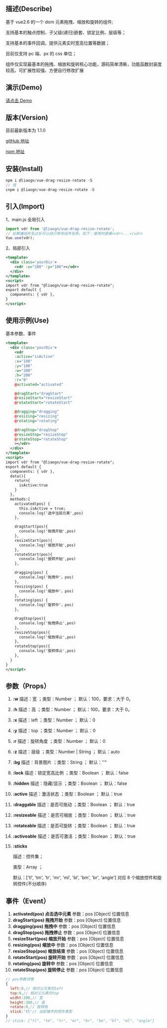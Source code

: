 ## 描述(Describe)

基于 vue2.6 的一个 dom 元素拖拽、缩放和旋转的组件;

支持基本的触点控制、子父级(递归)嵌套、锁定比例、层级等；

支持基本的事件回调，提供元素实时宽高位置等数据；

目前仅支持 pc 端、px 的 css 单位；

组件仅实现最基本的拖拽、缩放和旋转核心功能，源码简单清晰，功能函数封装度较高，可扩展性较强、方便自行修改扩展

## 演示(Demo)

[请点击 Demo](https://liaogn.github.io/vue-drag-resize-rotate/dist/index.html)

## 版本(Version)

目前最新版本为 1.1.0

[gitHub 地址](https://github.com/liaogn/vue-drag-resize-rotate)

[npm 地址](https://www.npmjs.com/package/@liaogn/vue-drag-resize-rotate)

## 安装(Install)

```javascript
npm i @liaogn/vue-drag-resize-rotate -S
// 或
cnpm i @liaogn/vue-drag-resize-rotate -S
```

## 引入(Import)

1、main.js 全局引入

```javascript
import vdr from '@liaogn/vue-drag-resize-rotate';
// 如果嫌组件名过长可以自行修改组件名称。如下：使用时直接<vdr>...</vdr>
Vue.use(vdr);
```

2、局部引入

```xml
<template>
  <div class='yourDiv'>
    <vdr :x="100" :y="100"></vdr>
  </div>
</template>
<script>
import vdr from "@liaogn/vue-drag-resize-rotate";
export default {
  components: { vdr },
}
</script>
```

## 使用示例(Use)

基本参数、事件

```xml
<template>
  <div class='yourDiv'>
    <vdr
    :active="isActive"
    :x="100"
    :y="100"
    :w="200"
    :h="200"
    :r="0"
    @activated="activated"

    @dragStart="dragStart"
    @resizeStart="resizeStart"
    @rotateStart="rotateStart"

    @dragging="dragging"
    @resizing="resizing"
    @rotating="rotating"

    @dragStop="dragStop"
    @resizeStop="resizeStop"
    @rotateStop="rotateStop"
    ></vdr>
  </div>
</template>
<script>
import vdr from "@liaogn/vue-drag-resize-rotate";
export default {
  components: { vdr },
  data(){
    return{
      isActive:true
    }
  },
  methods:{
    activated(pos) {
      this.isActive = true;
      console.log('选中当前元素',pos)
    },

    dragStart(pos){
      console.log('拖拽开始',pos)
    },
    resizeStart(pos){
      console.log('缩放开始',pos)
    },
    rotateStart(pos){
      console.log('旋转开始',pos)
    },

    dragging(pos) {
      console.log('拖拽中'，pos)
    },
    resizing(pos) {
      console.log('缩放中'，pos)
    },
    rotating(pos) {
      console.log('旋转中'，pos)
    },

    dragStop(pos){
      console.log('拖拽停止',pos)
    },
    resizeStop(pos){
      console.log('缩放停止',pos)
    },
    rotateStop(pos){
      console.log('旋转停止',pos)
    },
  }
}
</script>
```

## 参数（Props）

1. **:w** 描述：宽 ；类型：Number ； 默认：100，要求：大于 0。

2. **:h** 描述：高 ；类型：Number ； 默认：100，要求：大于 0。

3. **:x** 描述：left ；类型：Number ； 默认：0

4. **:y** 描述：top ；类型：Number ； 默认：0

5. **:r** 描述：旋转角度 ；类型：Number ； 默认：0

6. **:z** 描述：层级 ；类型：Number | String ； 默认：auto

7. **:bg** 描述：背景图片 ；类型：String ； 默认：''"

8. **:lock** 描述：锁定宽高比例 ；类型：Boolean ； 默认：false

9. **:hidden** 描述：隐藏/显示 ；类型：Boolean ； 默认：false

10. **:active** 描述：激活状态 ；类型：Boolean ； 默认：true

11. **:draggable** 描述：是否可拖动 ；类型：Boolean ； 默认：true

12. **:resizeable** 描述：是否可缩放 ；类型：Boolean ； 默认：true

13. **:rotateable** 描述：是否可旋转 ；类型：Boolean ； 默认：true

14. **:activeable** 描述：是否可激活 ；类型：Boolean ； 默认：true

17. **:sticks**

    描述：控件集；

    类型：Array ；

    默认：['tl', 'tm', 'tr', 'mr', 'ml', 'bl', 'bm', 'br', 'angle'] 对应 8 个缩放控件和旋转控件(不分顺序)

## 事件（Event）

1. **activated(pos) 点击选中元素** 参数：pos [Object] 位置信息
2. **dragStart(pos) 拖拽开始** 参数：pos [Object] 位置信息
3. **dragging(pos) 拖拽中** 参数：pos [Object] 位置信息
4. **dragStop(pos) 拖拽停止** 参数：pos [Object] 位置信息
5. **resizeStart(pos) 缩放开始** 参数：pos [Object] 位置信息
6. **resizing(pos) 缩放中** 参数：pos [Object] 位置信息
7. **resizeStop(pos) 缩放结束** 参数：pos [Object] 位置信息
8. **rotateStart(pos) 旋转开始** 参数：pos [Object] 位置信息
9. **rotating(pos) 旋转中** 参数：pos [Object] 位置信息
10. **rotateStop(pos) 旋转停止** 参数：pos [Object] 位置信息

```javascript
// pos参数详情
{
  left:0,// 相对父元素的left
  top:0,// 相对父元素的top
  widht:200,// 宽
  height:300,// 高
  rotate:0,// 旋转角
  stick:'tl'// 当前操作的控件类型
}
// stick: ["tl", "tm", "tr", "mr", "br", "bm", "bl", "ml", "angle"]
```
